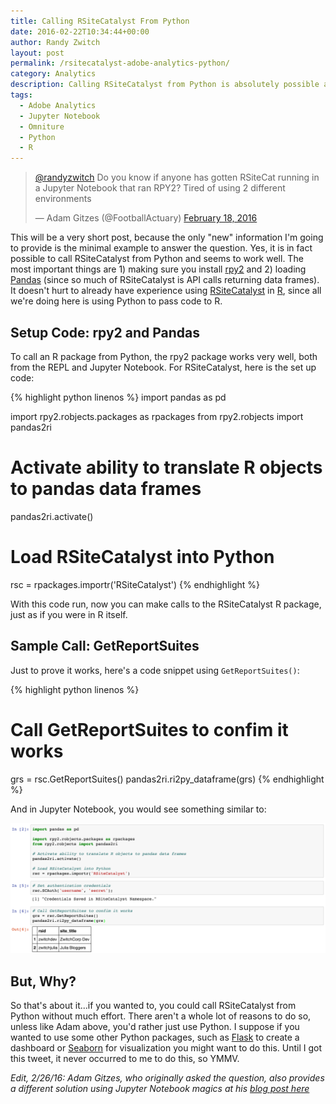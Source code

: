 ```yaml
---
title: Calling RSiteCatalyst From Python
date: 2016-02-22T10:34:44+00:00
author: Randy Zwitch
layout: post
permalink: /rsitecatalyst-adobe-analytics-python/
category: Analytics
description: Calling RSiteCatalyst from Python is absolutely possible and works quite well, using the rpy2 package
tags:
  - Adobe Analytics
  - Jupyter Notebook
  - Omniture
  - Python
  - R
---
```

<blockquote class="twitter-tweet" data-lang="en">
  <p dir="ltr" lang="en">
    <a href="https://twitter.com/randyzwitch">@randyzwitch</a> Do you know if anyone has gotten RSiteCat running in a Jupyter Notebook that ran RPY2? Tired of using 2 different environments
  </p>

  <p>
    — Adam Gitzes (@FootballActuary) <a href="https://twitter.com/FootballActuary/status/700350988842995712">February 18, 2016</a>
  </p>
</blockquote>

This will be a very short post, because the only "new" information I'm going to provide is the minimal example to answer the question. Yes, it is in fact possible to call RSiteCatalyst from Python and seems to work well. The most important things are 1) making sure you install [rpy2](http://rpy2.readthedocs.org/en/version_2.7.x/) and 2) loading [Pandas](http://pandas.pydata.org/) (since so much of RSiteCatalyst is API calls returning data frames). It doesn't hurt to already have experience using [RSiteCatalyst](http://randyzwitch.com/tag/rsitecatalyst/) in [R](/tags/#r), since all we're doing here is using Python to pass code to R.

## Setup Code: rpy2 and Pandas

To call an R package from Python, the rpy2 package works very well, both from the REPL and Jupyter Notebook. For RSiteCatalyst, here is the set up code:

{% highlight python linenos %}
import pandas as pd

import rpy2.robjects.packages as rpackages
from rpy2.robjects import pandas2ri

# Activate ability to translate R objects to pandas data frames
pandas2ri.activate()

# Load RSiteCatalyst into Python
rsc = rpackages.importr('RSiteCatalyst')
{% endhighlight %}

With this code run, now you can make calls to the RSiteCatalyst R package, just as if you were in R itself.

## Sample Call: GetReportSuites

Just to prove it works, here's a code snippet using `GetReportSuites()`:

{% highlight python linenos %}
# Call GetReportSuites to confim it works
grs = rsc.GetReportSuites()
pandas2ri.ri2py_dataframe(grs)
{% endhighlight %}

And in Jupyter Notebook, you would see something similar to:

![rsitecatalyst-rpy2](/wp-content/uploads/2016/02/rsitecatalyst-rpy2-1-1024x424.png)

## But, Why?

So that's about it...if you wanted to, you could call RSiteCatalyst from Python without much effort. There aren't a whole lot of reasons to do so, unless like Adam above, you'd rather just use Python. I suppose if you wanted to use some other Python packages, such as [Flask](http://flask.pocoo.org/docs/0.10/) to create a dashboard or [Seaborn](http://stanford.edu/~mwaskom/software/seaborn/) for visualization you might want to do this. Until I got this tweet, it never occurred to me to do this, so YMMV.

_Edit, 2/26/16: Adam Gitzes, who originally asked the question, also provides a different solution using Jupyter Notebook magics at his [blog post here](http://maassmedia.com/r-site-catalyst-python.php)_
